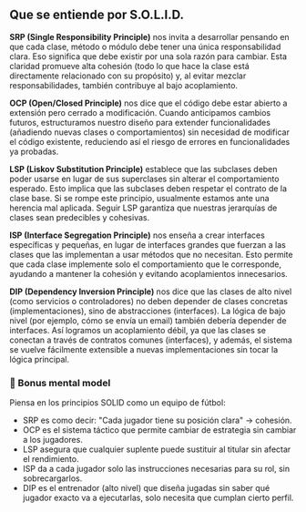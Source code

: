 ## Que se entiende por S.O.L.I.D.

**SRP (Single Responsibility Principle)** nos invita a desarrollar pensando en que cada clase, método o módulo debe tener una única responsabilidad clara. Eso significa que debe existir por una sola razón para cambiar. Esta claridad promueve alta cohesión (todo lo que hace la clase está directamente relacionado con su propósito) y, al evitar mezclar responsabilidades, también contribuye al bajo acoplamiento.

**OCP (Open/Closed Principle)** nos dice que el código debe estar abierto a extensión pero cerrado a modificación. Cuando anticipamos cambios futuros, estructuramos nuestro diseño para extender funcionalidades (añadiendo nuevas clases o comportamientos) sin necesidad de modificar el código existente, reduciendo así el riesgo de errores en funcionalidades ya probadas.

**LSP (Liskov Substitution Principle)** establece que las subclases deben poder usarse en lugar de sus superclases sin alterar el comportamiento esperado. Esto implica que las subclases deben respetar el contrato de la clase base. Si se rompe este principio, usualmente estamos ante una herencia mal aplicada. Seguir LSP garantiza que nuestras jerarquías de clases sean predecibles y cohesivas.

**ISP (Interface Segregation Principle)** nos enseña a crear interfaces específicas y pequeñas, en lugar de interfaces grandes que fuerzan a las clases que las implementan a usar métodos que no necesitan. Esto permite que cada clase implemente solo el comportamiento que le corresponde, ayudando a mantener la cohesión y evitando acoplamientos innecesarios.

**DIP (Dependency Inversion Principle)** nos dice que las clases de alto nivel (como servicios o controladores) no deben depender de clases concretas (implementaciones), sino de abstracciones (interfaces). La lógica de bajo nivel (por ejemplo, cómo se envía un email) también debería depender de interfaces. Así logramos un acoplamiento débil, ya que las clases se conectan a través de contratos comunes (interfaces), y además, el sistema se vuelve fácilmente extensible a nuevas implementaciones sin tocar la lógica principal.

### 🧠 Bonus mental model
Piensa en los principios SOLID como un equipo de fútbol:

- SRP es como decir: "Cada jugador tiene su posición clara" → cohesión.
- OCP es el sistema táctico que permite cambiar de estrategia sin cambiar a los jugadores.
- LSP asegura que cualquier suplente puede sustituir al titular sin afectar el rendimiento.
- ISP da a cada jugador solo las instrucciones necesarias para su rol, sin sobrecargarlos.
- DIP es el entrenador (alto nivel) que diseña jugadas sin saber qué jugador exacto va a ejecutarlas, solo necesita que cumplan cierto perfil.